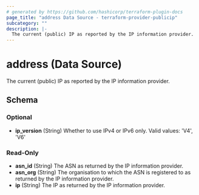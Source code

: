 ```yaml
---
# generated by https://github.com/hashicorp/terraform-plugin-docs
page_title: "address Data Source - terraform-provider-publicip"
subcategory: ""
description: |-
  The current (public) IP as reported by the IP information provider.
---
```


# address (Data Source)

The current (public) IP as reported by the IP information provider.



<!-- schema generated by tfplugindocs -->
## Schema

### Optional

- **ip_version** (String) Whether to use IPv4 or IPv6 only. Valid values: 'V4', 'V6'

### Read-Only

- **asn_id** (String) The ASN as returned by the IP information provider.
- **asn_org** (String) The organisation to which the ASN is registered to as returned by the IP information provider.
- **ip** (String) The IP as returned by the IP information provider.


